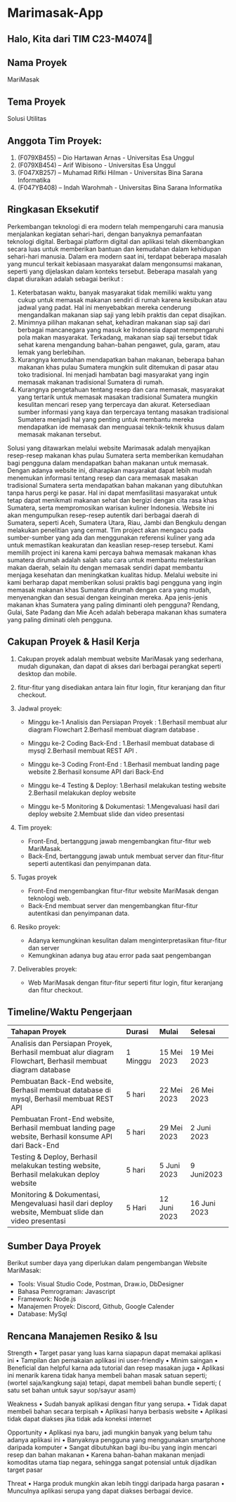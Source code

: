 # Marimasak-App

## Halo, Kita dari TIM C23-M4074👋

## Nama Proyek
MariMasak

## Tema Proyek
Solusi Utilitas

## Anggota Tim Proyek:
1. (F079XB455) – Dio Hartawan Arnas - Universitas Esa Unggul
2. (F079XB454) – Arif Wibisono - Universitas Esa Unggul
3. (F047XB257) – Muhamad Rifki Hilman - Universitas Bina Sarana Informatika
4. (F047YB408) – Indah Warohmah - Universitas Bina Sarana Informatika

## Ringkasan Eksekutif
  Perkembangan teknologi di era modern telah mempengaruhi cara manusia menjalankan kegiatan sehari-hari, dengan banyaknya pemanfaatan teknologi digital. Berbagai platform digital dan aplikasi telah dikembangkan secara luas untuk memberikan bantuan dan kemudahan dalam kehidupan sehari-hari manusia.
Dalam era modern saat ini, terdapat beberapa masalah yang muncul terkait kebiasaan masyarakat dalam mengonsumsi makanan, seperti yang dijelaskan dalam konteks tersebut. Beberapa masalah yang dapat diuraikan adalah sebagai berikut : 
1.	Keterbatasan waktu, banyak masyarakat tidak memiliki waktu yang cukup untuk memasak makanan sendiri di rumah karena kesibukan atau jadwal yang padat. Hal ini menyebabkan mereka cenderung mengandalkan makanan siap saji yang lebih praktis dan cepat disajikan.
2.	Minimnya pilihan makanan sehat, kehadiran makanan siap saji dari berbagai mancanegara yang masuk ke Indonesia dapat mempengaruhi pola makan masyarakat. Terkadang, makanan siap saji tersebut tidak sehat karena mengandung bahan-bahan pengawet, gula, garam, atau lemak yang berlebihan.
3.	Kurangnya kemudahan mendapatkan bahan makanan, beberapa bahan makanan khas pulau Sumatera mungkin sulit ditemukan di pasar atau toko tradisional. Ini menjadi hambatan bagi masyarakat yang ingin memasak makanan tradisional Sumatera di rumah. 
4.	Kurangnya pengetahuan tentang resep dan cara memasak, masyarakat yang tertarik untuk memasak masakan tradisional Sumatera mungkin kesulitan mencari resep yang terpercaya dan akurat. Ketersediaan sumber informasi yang kaya dan terpercaya tentang masakan tradisional Sumatera menjadi hal yang penting untuk membantu mereka mendapatkan ide memasak dan menguasai teknik-teknik khusus dalam memasak makanan tersebut.

Solusi yang ditawarkan melalui website Marimasak adalah menyajikan resep-resep makanan khas pulau Sumatera serta memberikan kemudahan bagi pengguna dalam mendapatkan bahan makanan untuk memasak. Dengan adanya website ini, diharapkan masyarakat dapat lebih mudah menemukan informasi tentang resep dan cara memasak masakan tradisional Sumatera serta mendapatkan bahan makanan yang dibutuhkan tanpa harus pergi ke pasar. Hal ini dapat memfasilitasi masyarakat untuk tetap dapat menikmati makanan sehat dan bergizi dengan cita rasa khas Sumatera, serta mempromosikan warisan kuliner Indonesia. Website ini akan mengumpulkan resep-resep autentik dari berbagai daerah di Sumatera, seperti Aceh, Sumatera Utara, Riau, Jambi dan Bengkulu dengan melakukan penelitian yang cermat. Tim project akan mengacu pada sumber-sumber yang  ada dan menggunakan referensi kuliner yang ada untuk memastikan keakuratan dan keaslian resep-resep tersebut.
Kami memilih project ini karena kami percaya bahwa memasak makanan khas sumatera dirumah adalah salah satu cara untuk membantu melestarikan makan daerah, selain itu dengan memasak sendiri dapat membantu menjaga kesehatan dan meningkatkan kualitas hidup. Melalui website ini kami berharap dapat memberikan solusi praktis bagi pengguna yang ingin memasak makanan khas Sumatera dirumah dengan cara yang mudah, menyenangkan dan sesuai dengan keinginan mereka.
Apa jenis-jenis makanan khas Sumatera yang paling diminanti oleh pengguna?
Rendang, Gulai, Sate Padang dan Mie Aceh adalah beberapa makanan khas sumatera yang paling diminati oleh pengguna.

## Cakupan Proyek & Hasil Kerja
1. Cakupan proyek adalah membuat website MariMasak yang sederhana, mudah digunakan, dan dapat di akses dari berbagai perangkat seperti desktop dan mobile.

2. fitur-fitur yang disediakan antara lain fitur login, fitur keranjang dan fitur checkout.

3. Jadwal proyek:
    - Minggu ke-1 Analisis dan Persiapan Proyek : 
    1.Berhasil membuat alur diagram Flowchart
    2.Berhasil membuat diagram database
.
    - Minggu ke-2 Coding Back-End : 
    1.Berhasil membuat database di mysql 
    2.Berhasil membuat REST API 
.
    - Minggu ke-3 Coding Front-End : 
    1.Berhasil membuat landing page website
    2.Berhasil konsume API dari Back-End

    - Minggu ke-4 Testing & Deploy:
    1.Berhasil melakukan testing website
    2.Berhasil melakukan deploy website 

    - Minggu ke-5 Monitoring & Dokumentasi:
    1.Mengevaluasi hasil dari deploy website
    2.Membuat slide dan video presentasi


4. Tim proyek:
    - Front-End, bertanggung jawab mengembangkan fitur-fitur web MariMasak.
    - Back-End, bertanggung jawab untuk membuat server dan fitur-fitur seperti autentikasi dan penyimpanan data.

5. Tugas proyek
    - Front-End mengembangkan fitur-fitur website MariMasak dengan teknologi web.
    - Back-End membuat server dan mengembangkan fitur-fitur autentikasi dan penyimpanan data.

6. Resiko proyek:
    - Adanya kemungkinan kesulitan dalam menginterpretasikan fitur-fitur dan server
    - Kemungkinan adanya bug atau error pada saat pengembangan

7. Deliverables proyek:
    - Web MariMasak dengan fitur-fitur seperti fitur login, fitur keranjang dan fitur checkout.

## Timeline/Waktu Pengerjaan
Tahapan Proyek | Durasi | Mulai | Selesai |
:--- | :--- | :--- | :--- |
Analisis dan Persiapan Proyek, Berhasil membuat alur diagram Flowchart, Berhasil membuat diagram database | 1 Minggu | 15 Mei 2023 | 19 Mei 2023 |
Pembuatan Back-End website, Berhasil membuat database di mysql, Berhasil membuat REST API | 5 hari | 22 Mei 2023 | 26 Mei 2023 |
Pembuatan Front-End website, Berhasil membuat landing page website, Berhasil konsume API dari Back-End  | 5 hari  | 29 Mei 2023 | 2 Juni 2023 |
Testing & Deploy, Berhasil melakukan testing website, Berhasil melakukan deploy website | 5 hari | 5 Juni 2023 | 9 Juni2023 |
Monitoring & Dokumentasi, Mengevaluasi hasil dari deploy website, Membuat slide dan video presentasi| 5 Hari | 12 Juni 2023 | 16 Juni 2023 |

## Sumber Daya Proyek
Berikut sumber daya yang diperlukan dalam pengembangan Website MariMasak: 
- Tools: Visual Studio Code, Postman, Draw.io, DbDesigner
- Bahasa Pemrograman: Javascript
- Framework: Node.js
- Manajemen Proyek: Discord, Github, Google Calender
- Database: MySql 


## Rencana Manajemen Resiko & Isu
Strength
•	Target pasar yang luas karna siapapun dapat memakai aplikasi ini
•	Tampilan dan pemakaian aplikasi ini user-friendly
•	Minim saingan 
•	Beneficial dan helpful karna ada tutorial dan resep masakan juga
•	Aplikasi ini menarik karena tidak hanya membeli bahan masak satuan seperti; (wortel saja/kangkung saja) tetapi, dapat membeli bahan bundle seperti; 
( satu set bahan untuk sayur sop/sayur asam)

Weakness
•	Sudah banyak aplikasi dengan fitur yang serupa.
•	Tidak dapat membeli bahan secara terpisah
•	Aplikasi hanya berbasis website
•	Aplikasi tidak dapat diakses jika tidak ada koneksi internet

Opportunity
•	Aplikasi nya baru, jadi mungkin banyak yang belum tahu adanya aplikasi ini
•	Banyaknya pengguna yang menggunakan smartphone daripada komputer
•	Sangat dibutuhkan bagi ibu-ibu yang ingin mencari resep dan bahan makanan
•	Karena bahan-bahan makanan menjadi komoditas utama tiap negara, sehingga sangat potensial untuk dijadikan  target pasar

Threat
•	Harga produk mungkin akan lebih tinggi daripada harga pasaran
•	Munculnya aplikasi serupa yang dapat diakses berbagai device.


